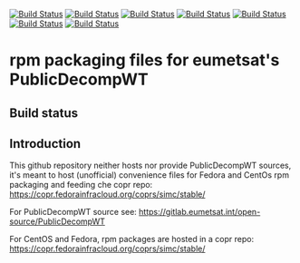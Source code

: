 [![Build Status](https://badges.herokuapp.com/travis/ARPA-SIMC/PublicDecompWT-rpm?branch=master&env=DOCKER_IMAGE=centos:7&label=centos7)](https://travis-ci.org/ARPA-SIMC/PublicDecompWT-rpm)
[![Build Status](https://badges.herokuapp.com/travis/ARPA-SIMC/PublicDecompWT-rpm?branch=master&env=DOCKER_IMAGE=centos:8&label=centos8)](https://travis-ci.org/ARPA-SIMC/PublicDecompWT-rpm)
[![Build Status](https://badges.herokuapp.com/travis/ARPA-SIMC/PublicDecompWT-rpm?branch=master&env=DOCKER_IMAGE=fedora:31&label=fedora31)](https://travis-ci.org/ARPA-SIMC/PublicDecompWT-rpm)
[![Build Status](https://badges.herokuapp.com/travis/ARPA-SIMC/PublicDecompWT-rpm?branch=master&env=DOCKER_IMAGE=fedora:32&label=fedora32)](https://travis-ci.org/ARPA-SIMC/PublicDecompWT-rpm)
[![Build Status](https://badges.herokuapp.com/travis/ARPA-SIMC/PublicDecompWT-rpm?branch=master&env=DOCKER_IMAGE=fedora:33&label=fedora33)](https://travis-ci.org/ARPA-SIMC/PublicDecompWT-rpm)
[![Build Status](https://badges.herokuapp.com/travis/ARPA-SIMC/PublicDecompWT-rpm?branch=master&env=DOCKER_IMAGE=fedora:rawhide&label=fedorarawhide)](https://travis-ci.org/ARPA-SIMC/PublicDecompWT-rpm)
[![Build Status](https://copr.fedorainfracloud.org/coprs/simc/stable/package/PublicDecompWT/status_image/last_build.png)](https://copr.fedorainfracloud.org/coprs/simc/stable/package/PublicDecompWT/)

# rpm packaging files for eumetsat's PublicDecompWT

## Build status



## Introduction

This github repository neither hosts nor provide PublicDecompWT sources, it's meant to
host (unofficial) convenience files for Fedora and CentOs rpm packaging and
feeding che copr repo: https://copr.fedorainfracloud.org/coprs/simc/stable/

For PublicDecompWT source see:
https://gitlab.eumetsat.int/open-source/PublicDecompWT

For CentOS and Fedora, rpm packages are hosted in a copr repo:
https://copr.fedorainfracloud.org/coprs/simc/stable/
